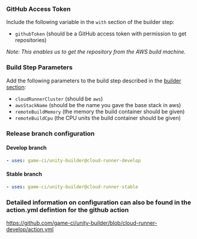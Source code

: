 ### GitHub Access Token

Include the following variable in the `with` section of the builder step:

- `githubToken` (should be a GitHub access token with permission to get repositories)

_Note:_
_This enables us to get the repository from the AWS build machine._

### Build Step Parameters

Add the following parameters to the build step described in the [builder section](builder):

- `cloudRunnerCluster` (should be `aws`)
- `awsStackName` (should be the name you gave the base stack in aws)
- `remoteBuildMemory` (the memory the build container should be given)
- `remoteBuildCpu` (the CPU units the build container should be given)

### Release branch configuration

#### Develop branch

```yaml
- uses: game-ci/unity-builder@cloud-runner-develop
```

#### Stable branch

```yaml
- uses: game-ci/unity-builder@cloud-runner-stable
```

### Detailed information on configuration can also be found in the action.yml defintion for the github action

https://github.com/game-ci/unity-builder/blob/cloud-runner-develop/action.yml
